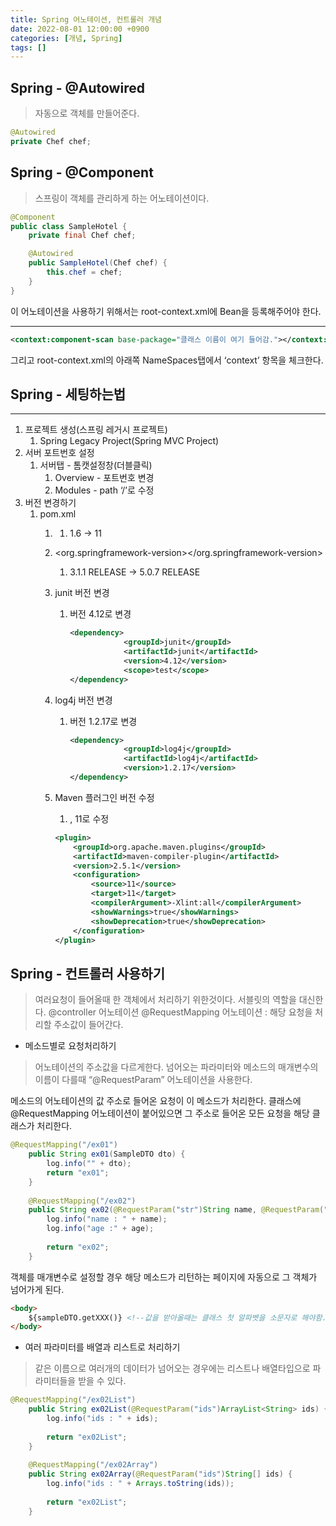 ```yaml
---
title: Spring 어노테이션, 컨트롤러 개념
date: 2022-08-01 12:00:00 +0900
categories: [개념, Spring]
tags: []
---
```


## Spring - @Autowired

> 자동으로 객체를 만들어준다.
> 

```java
@Autowired
private Chef chef;
```

## Spring - @Component

> 스프링이 객체를 관리하게 하는 어노테이션이다.
> 

```java
@Component
public class SampleHotel {
	private final Chef chef;

	@Autowired
	public SampleHotel(Chef chef) {
		this.chef = chef;
	}
}

```

이 어노테이션을 사용하기 위해서는 root-context.xml에 Bean을 등록해주어야 한다.  

---

```xml
<context:component-scan base-package="클래스 이름이 여기 들어감."></context:component-scan>
```

그리고 root-context.xml의 아래쪽 NameSpaces탭에서 ‘context’ 항목을 체크한다.

## Spring - 세팅하는법

---

1. 프로젝트 생성(스프링 레거시 프로젝트)
    1. Spring Legacy Project(Spring MVC Project)
2. 서버 포트번호 설정
    1. 서버탭 - 톰캣설정창(더블클릭) 
        1. Overview - 포트번호 변경
        2. Modules - path ‘/’로 수정
3. 버전 변경하기
    1. pom.xml
        1. <java-version></java-version>
            1. 1.6 → 11
        2. <org.springframework-version></org.springframework-version>
            1. 3.1.1 RELEASE → 5.0.7 RELEASE
        3. junit 버전 변경
            1. 버전 4.12로 변경
                
                ```xml
                <dependency>
                			<groupId>junit</groupId>
                			<artifactId>junit</artifactId>
                			<version>4.12</version>
                			<scope>test</scope>
                </dependency>
                ```
                
        4. log4j 버전 변경
            1. 버전 1.2.17로 변경
                
                ```xml
                <dependency>
                			<groupId>log4j</groupId>
                			<artifactId>log4j</artifactId>
                			<version>1.2.17</version>
                </dependency>
                ```
                
        5. Maven 플러그인 버전 수정
            1. <source></source>, <target></target> 11로 수정
            
            ```xml
            <plugin>
                <groupId>org.apache.maven.plugins</groupId>
                <artifactId>maven-compiler-plugin</artifactId>
                <version>2.5.1</version>
                <configuration>
                    <source>11</source>
                    <target>11</target>
                    <compilerArgument>-Xlint:all</compilerArgument>
                    <showWarnings>true</showWarnings>
                    <showDeprecation>true</showDeprecation>
                </configuration>
            </plugin>
            ```
            

## Spring - 컨트롤러 사용하기

> 여러요청이 들어올때 한 객체에서 처리하기 위한것이다.
서블릿의 역할을 대신한다.
@controller 어노테이션
@RequestMapping 어노테이션 : 해당 요청을 처리할 주소값이 들어간다.
> 
- 메소드별로 요청처리하기

> 어노테이션의 주소값을 다르게한다.
넘어오는 파라미터와 메소드의 매개변수의 이름이 다를때 “@RequestParam” 어노테이션을 사용한다.
> 

<aside>
메소드의 어노테이션의 값 주소로 들어온 요청이 이 메소드가 처리한다.
클래스에 @RequestMapping 어노테이션이 붙어있으면 그 주소로 들어온 모든 요청을 해당 클래스가 처리한다.

</aside>

```java
@RequestMapping("/ex01")
	public String ex01(SampleDTO dto) {
		log.info("" + dto);
		return "ex01";
	}
	
	@RequestMapping("/ex02")
	public String ex02(@RequestParam("str")String name, @RequestParam("num")int age) {
		log.info("name : " + name);
		log.info("age :" + age);
		
		return "ex02";
	}
```

객체를 매개변수로 설정할 경우 해당 메소드가 리턴하는 페이지에 자동으로 그 객체가 넘어가게 된다.


```html
<body>
	${sampleDTO.getXXX()} <!--값을 받아올때는 클래스 첫 알파벳을 소문자로 해야함.-->
</body>
```

- 여러 파라미터를 배열과 리스트로 처리하기

> 같은 이름으로 여러개의 데이터가 넘어오는 경우에는 리스트나 배열타입으로 파라미터들을 받을 수 있다.
> 

```java
@RequestMapping("/ex02List")
	public String ex02List(@RequestParam("ids")ArrayList<String> ids) {
		log.info("ids : " + ids);
		
		return "ex02List";
	}
	
	@RequestMapping("/ex02Array")
	public String ex02Array(@RequestParam("ids")String[] ids) {
		log.info("ids : " + Arrays.toString(ids));
		
		return "ex02List";
	}
```
